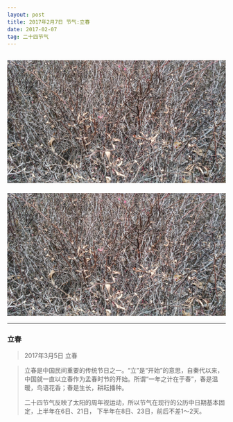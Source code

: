 ```yaml
---
layout: post
title: 2017年2月7日 节气:立春
date: 2017-02-07
tag: 二十四节气
---
```


![](/images/24/2017_2_7_1.jpg)
----------
![](/images/24/2017_2_7_1.jpg)

----------

### 立春

 >2017年3月5日 立春

 >立春是中国民间重要的传统节日之一。“立”是“开始”的意思，自秦代以来，中国就一直以立春作为孟春时节的开始。所谓“一年之计在于春”，春是温暖，鸟语花香；春是生长，耕耘播种。
 >
 >二十四节气反映了太阳的周年视运动，所以节气在现行的公历中日期基本固定，上半年在6日、21日， 下半年在8日、23日，前后不差1～2天。
 >
